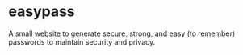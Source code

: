 # easypass
A small website to generate secure, strong, and easy (to remember) passwords to maintain security and privacy.

